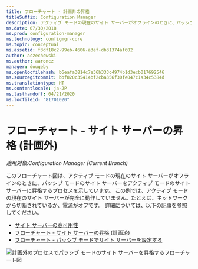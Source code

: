 ```yaml
---
title: フローチャート - 計画外の昇格
titleSuffix: Configuration Manager
description: アクティブ モードの現在のサイト サーバーがオフラインのときに、パッシブ モードの Configuration Manager サイト サーバーをアクティブに昇格する方法のフローチャート図。
ms.date: 07/30/2018
ms.prod: configuration-manager
ms.technology: configmgr-core
ms.topic: conceptual
ms.assetid: f3df18c2-99eb-4606-a3ef-db31374af602
author: aczechowski
ms.author: aaroncz
manager: dougeby
ms.openlocfilehash: b6eafa3814c7e36b333c4974b1d3ecb017692546
ms.sourcegitcommit: bbf820c35414bf2cba356f30fe047c1a34c5384d
ms.translationtype: HT
ms.contentlocale: ja-JP
ms.lasthandoff: 04/21/2020
ms.locfileid: "81701020"
---
```

# <a name="flowchart---promote-site-server-unplanned"></a>フローチャート - サイト サーバーの昇格 (計画外)

*適用対象:Configuration Manager (Current Branch)*

このフローチャート図は、アクティブ モードの現在のサイト サーバーがオフラインのときに、パッシブ モードのサイト サーバーをアクティブ モードのサイト サーバーに昇格するプロセスを示しています。 この例では、アクティブ モードの現在のサイト サーバーが完全に動作していません。たとえば、ネットワークから切断されているか、電源がオフです。 詳細については、以下の記事を参照してください。  
- [サイト サーバーの高可用性](site-server-high-availability.md)  
- [フローチャート - サイト サーバーの昇格 (計画済)](promote-site-server-flowchart.md)  
- [フローチャート - パッシブ モードでサイト サーバーを設定する](passive-site-server-flowchart.md)  

![計画外のプロセスでパッシブ モードのサイト サーバーを昇格するフローチャート図](media/promote-site-server-unplanned-flowchart.png)
